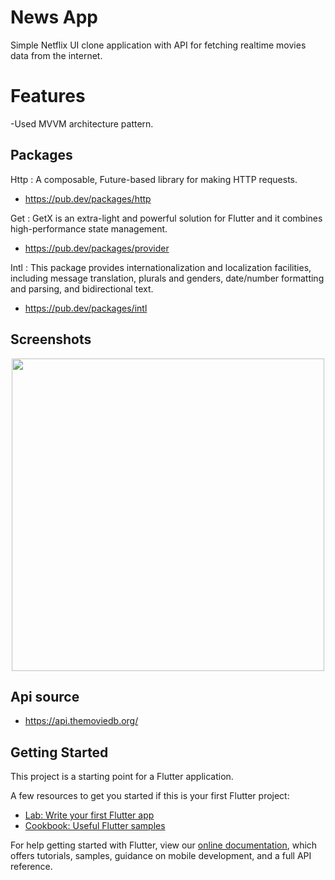 # News App

Simple Netflix UI clone application with API for fetching realtime movies data from the internet.

# Features

-Used MVVM architecture pattern.

## Packages

Http : A composable, Future-based library for making HTTP requests.
* https://pub.dev/packages/http

Get : GetX is an extra-light and powerful solution for Flutter and it combines high-performance state management.
* https://pub.dev/packages/provider

Intl : This package provides internationalization and localization facilities, including message translation, plurals and genders, date/number formatting and parsing, and bidirectional text.
* https://pub.dev/packages/intl

## Screenshots

<p align="center">
  <img src="assets/screenshots.gif" height="500em" />
</p>

## Api source

- https://api.themoviedb.org/


## Getting Started

This project is a starting point for a Flutter application.

A few resources to get you started if this is your first Flutter project:

- [Lab: Write your first Flutter app](https://flutter.dev/docs/get-started/codelab)
- [Cookbook: Useful Flutter samples](https://flutter.dev/docs/cookbook)

For help getting started with Flutter, view our
[online documentation](https://flutter.dev/docs), which offers tutorials,
samples, guidance on mobile development, and a full API reference.
